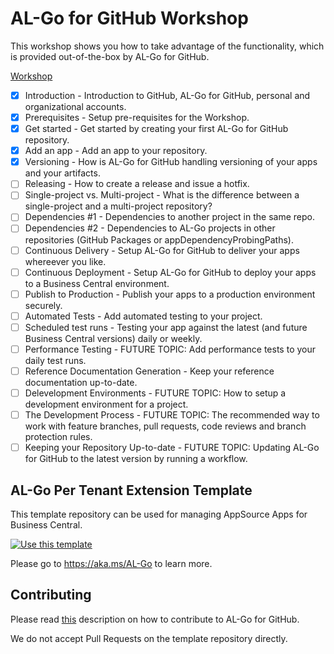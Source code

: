 # AL-Go for GitHub Workshop

This workshop shows you how to take advantage of the functionality, which is provided out-of-the-box by AL-Go for GitHub.

[Workshop](https://github.com/microsoft/AL-Go/blob/main/Workshop/Index.md)


- [X] Introduction - Introduction to GitHub, AL-Go for GitHub, personal and organizational accounts.
- [X] Prerequisites - Setup pre-requisites for the Workshop.
- [X] Get started - Get started by creating your first AL-Go for GitHub repository.
- [X] Add an app - Add an app to your repository.
- [X] Versioning - How is AL-Go for GitHub handling versioning of your apps and your artifacts.
- [ ] Releasing - How to create a release and issue a hotfix.
- [ ] Single-project vs. Multi-project - What is the difference between a single-project and a multi-project repository?
- [ ] Dependencies #1 - Dependencies to another project in the same repo.
- [ ] Dependencies #2 - Dependencies to AL-Go projects in other repositories (GitHub Packages or appDependencyProbingPaths).
- [ ] Continuous Delivery - Setup AL-Go for GitHub to deliver your apps whereever you like.
- [ ] Continuous Deployment - Setup AL-Go for GitHub to deploy your apps to a Business Central environment.
- [ ] Publish to Production - Publish your apps to a production environment securely.
- [ ] Automated Tests - Add automated testing to your project.
- [ ] Scheduled test runs - Testing your app against the latest (and future Business Central versions) daily or weekly.
- [ ] Performance Testing - FUTURE TOPIC: Add performance tests to your daily test runs.
- [ ] Reference Documentation Generation - Keep your reference documentation up-to-date.
- [ ] Delevelopment Environments - FUTURE TOPIC: How to setup a development environment for a project.
- [ ] The Development Process - FUTURE TOPIC: The recommended way to work with feature branches, pull requests, code reviews and branch protection rules.
- [ ] Keeping your Repository Up-to-date - FUTURE TOPIC: Updating AL-Go for GitHub to the latest version by running a workflow.

## AL-Go Per Tenant Extension Template
This template repository can be used for managing AppSource Apps for Business Central.

[![Use this template](https://github.com/microsoft/AL-Go/assets/10775043/ca1ecc85-2fd3-4ab5-a866-bd2e7e80259d)](https://github.com/new?template_name=AL-Go-PTE&template_owner=microsoft)

Please go to https://aka.ms/AL-Go to learn more.

## Contributing

Please read [this](https://github.com/microsoft/AL-Go/blob/main/Scenarios/Contribute.md) description on how to contribute to AL-Go for GitHub.

We do not accept Pull Requests on the template repository directly.
